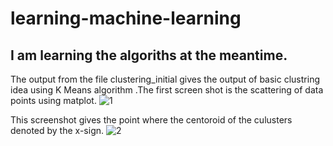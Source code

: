 # learning-machine-learning
I am learning the algoriths at the meantime.
------------------
The output from the file clustering_initial gives the output of basic clustring idea using K Means algorithm .The first screen shot is the scattering of data points using matplot.
![1](https://user-images.githubusercontent.com/24986485/35212451-48377ad6-ff82-11e7-8bdd-67648514d747.JPG)

This screenshot gives the point where the centoroid of the culusters denoted by the x-sign.
![2](https://user-images.githubusercontent.com/24986485/35212455-4c9edec0-ff82-11e7-9ca7-c18d2772fa0a.JPG)

